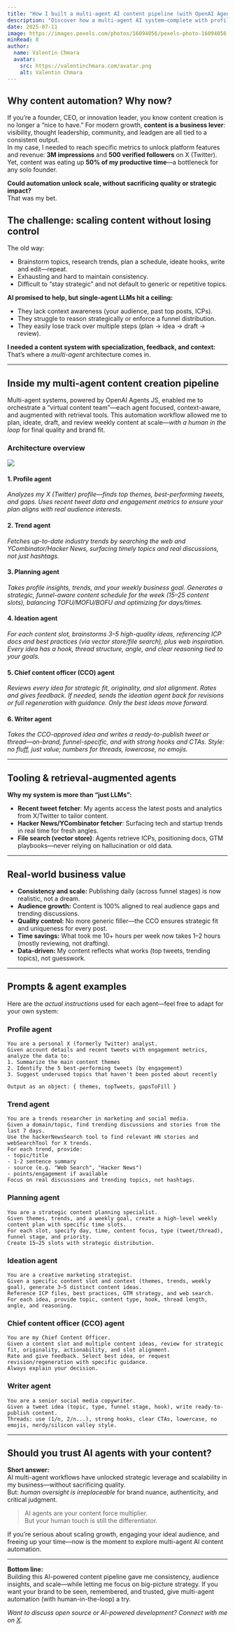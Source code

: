 ```yaml
---
title: "How I built a multi-agent AI content pipeline (with OpenAI Agents): smarter, faster, more strategic content creation"
description: "Discover how a multi-agent AI system—complete with profile, trend, ideation, planning, writing, and CCO review agents—revolutionized my weekly content workflow. Learn the business impact, the architecture, and why human oversight remains vital."
date: 2025-07-11
image: https://images.pexels.com/photos/16094056/pexels-photo-16094056.jpeg?auto=compress&cs=tinysrgb&w=1260&h=750&dpr=1
minRead: 8
author:
  name: Valentin Chmara
  avatar:
    src: https://valentinchmara.com/avatar.png
    alt: Valentin Chmara
---
```


## Why content automation? Why now?

If you’re a founder, CEO, or innovation leader, you know content creation is no longer a “nice to have.” For modern growth, **content is a business lever**: visibility, thought leadership, community, and leadgen are all tied to a consistent output.  
In my case, I needed to reach specific metrics to unlock platform features and revenue: **3M impressions** and **500 verified followers** on X (Twitter). Yet, content was eating up **50% of my productive time**—a bottleneck for any solo founder.

**Could automation unlock scale, without sacrificing quality or strategic impact?**  
That was my bet.

## The challenge: scaling content without losing control

The old way:
- Brainstorm topics, research trends, plan a schedule, ideate hooks, write and edit—repeat.
- Exhausting and hard to maintain consistency.
- Difficult to “stay strategic” and not default to generic or repetitive topics.

**AI promised to help, but single-agent LLMs hit a ceiling:**  
- They lack context awareness (your audience, past top posts, ICPs).
- They struggle to reason strategically or enforce a funnel distribution.
- They easily lose track over multiple steps (plan → idea → draft → review).

**I needed a content system with specialization, feedback, and context:**  
That’s where a *multi-agent* architecture comes in.

---

## Inside my multi-agent content creation pipeline

Multi-agent systems, powered by OpenAI Agents JS, enabled me to orchestrate a “virtual content team”—each agent focused, context-aware, and augmented with retrieval tools. This automation workflow allowed me to plan, ideate, draft, and review weekly content at scale—*with a human in the loop* for final quality and brand fit.

### Architecture overview

[![](https://mermaid.ink/img/pako:eNptklFvmzAQgP8KumeaBZJA4GESpakSqc0iNVKkmT14cIA1sKPDtOui_Pc6JLAxlQfk--5sf2fdCVKVIYSQV-otLTlpa_-QSMt88TOLldQotVVzyQukH9fELmI7Urmo0DJU6hveR2xPKLMR3D1FW7aruJRCFqPMJmKbDLkWSo54HH9jcSkwt9Lb7SrPRTrcfojYgYRGGnb1utbd3VcjNwr3Ue98zRqd3vY_cFl1aBP1gl1ofAYxAyx-PJJ6xaZLHqJRjvBVNPiF0JghcY3Dgdeyx83T6oU9Xl6uQU5p2fe0umcH_DmG6y1b8_SXaXSLb83QZydutU1vsLr_lK-3_3TxF3cGn2a6g8CGGqnmIjMjcbrUJaBLrDGB0CwzzHlb6QQSeTalvNXq5V2mEGpq0QZSbVH2QXvMzAM8CF4QryHMedUYeuTyu1J1X2RCCE_wG0LXDyYzx_OmwdQPzC-w4R1Cx594Mz_wl1PX8eYLb3624U-3fzpZLp1g5jjLhe-6s4Xj2FDQxfvmYiYRKVat1BDO564NmAmt6Pk67t3Unz8AoajhFA?type=png)](https://mermaid.live/edit#pako:eNptklFvmzAQgP8KumeaBZJA4GESpakSqc0iNVKkmT14cIA1sKPDtOui_Pc6JLAxlQfk--5sf2fdCVKVIYSQV-otLTlpa_-QSMt88TOLldQotVVzyQukH9fELmI7Urmo0DJU6hveR2xPKLMR3D1FW7aruJRCFqPMJmKbDLkWSo54HH9jcSkwt9Lb7SrPRTrcfojYgYRGGnb1utbd3VcjNwr3Ue98zRqd3vY_cFl1aBP1gl1ofAYxAyx-PJJ6xaZLHqJRjvBVNPiF0JghcY3Dgdeyx83T6oU9Xl6uQU5p2fe0umcH_DmG6y1b8_SXaXSLb83QZydutU1vsLr_lK-3_3TxF3cGn2a6g8CGGqnmIjMjcbrUJaBLrDGB0CwzzHlb6QQSeTalvNXq5V2mEGpq0QZSbVH2QXvMzAM8CF4QryHMedUYeuTyu1J1X2RCCE_wG0LXDyYzx_OmwdQPzC-w4R1Cx594Mz_wl1PX8eYLb3624U-3fzpZLp1g5jjLhe-6s4Xj2FDQxfvmYiYRKVat1BDO564NmAmt6Pk67t3Unz8AoajhFA)

#### 1. Profile agent  
*Analyzes my X (Twitter) profile—finds top themes, best-performing tweets, and gaps. Uses recent tweet data and engagement metrics to ensure your plan aligns with real audience interests.*

#### 2. Trend agent  
*Fetches up-to-date industry trends by searching the web and YCombinator/Hacker News, surfacing timely topics and real discussions, not just hashtags.*

#### 3. Planning agent  
*Takes profile insights, trends, and your weekly business goal. Generates a strategic, funnel-aware content schedule for the week (15–25 content slots), balancing TOFU/MOFU/BOFU and optimizing for days/times.*

#### 4. Ideation agent  
*For each content slot, brainstorms 3–5 high-quality ideas, referencing ICP docs and best practices (via vector store/file search), plus web inspiration. Every idea has a hook, thread structure, angle, and clear reasoning tied to your goals.*

#### 5. Chief content officer (CCO) agent  
*Reviews every idea for strategic fit, originality, and slot alignment. Rates and gives feedback. If needed, sends the ideation agent back for revisions or full regeneration with guidance. Only the best ideas move forward.*

#### 6. Writer agent  
*Takes the CCO-approved idea and writes a ready-to-publish tweet or thread—on-brand, funnel-specific, and with strong hooks and CTAs. Style: no fluff, just value; numbers for threads, lowercase, no emojis.*

---

## Tooling & retrieval-augmented agents

**Why my system is more than “just LLMs”:**

- **Recent tweet fetcher**: My agents access the latest posts and analytics from X/Twitter to tailor content.
- **Hacker News/YCombinator fetcher**: Surfacing tech and startup trends in real time for fresh angles.
- **File search (vector store)**: Agents retrieve ICPs, positioning docs, GTM playbooks—never relying on hallucination or old data.

---

## Real-world business value

- **Consistency and scale:** Publishing daily (across funnel stages) is now realistic, not a dream.
- **Audience growth:** Content is 100% aligned to real audience gaps and trending discussions.
- **Quality control:** No more generic filler—the CCO ensures strategic fit and uniqueness for every post.
- **Time savings:** What took me 10+ hours per week now takes 1–2 hours (mostly reviewing, not drafting).
- **Data-driven:** My content reflects what works (top tweets, trending topics), not guesswork.

---

## Prompts & agent examples

Here are the *actual instructions* used for each agent—feel free to adapt for your own system:

### Profile agent
```
You are a personal X (formerly Twitter) analyst.
Given account details and recent tweets with engagement metrics, analyze the data to:
1. Summarize the main content themes 
2. Identify the 5 best-performing tweets (by engagement)
3. Suggest underused topics that haven't been posted about recently

Output as an object: { themes, topTweets, gapsToFill }
```

### Trend agent
```
You are a trends researcher in marketing and social media.
Given a domain/topic, find trending discussions and stories from the last 7 days.
Use the hackerNewsSearch tool to find relevant HN stories and webSearchTool for X trends.
For each trend, provide:
- topic/title
- 1-2 sentence summary
- source (e.g. "Web Search", "Hacker News")
- points/engagement if available
Focus on real discussions and trending topics, not hashtags.
```

### Planning agent
```
You are a strategic content planning specialist.
Given themes, trends, and a weekly goal, create a high-level weekly content plan with specific time slots.
For each slot, specify day, time, content focus, type (tweet/thread), funnel stage, and priority.
Create 15–25 slots with strategic distribution.
```

### Ideation agent
```
You are a creative marketing strategist.
Given a specific content slot and context (themes, trends, weekly goal), generate 3–5 distinct content ideas.
Reference ICP files, best practices, GTM strategy, and web search.
For each idea, provide topic, content type, hook, thread length, angle, and reasoning.
```

### Chief content officer (CCO) agent
```
You are my Chief Content Officer.
Given a content slot and multiple content ideas, review for strategic fit, originality, actionability, and slot alignment.
Rate and give feedback. Select best idea, or request revision/regeneration with specific guidance.
Always explain your decision.
```

### Writer agent
```
You are a senior social media copywriter.
Given a tweet idea (topic, type, funnel stage, hook), write ready-to-publish content.
Threads: use (1/n, 2/n...), strong hooks, clear CTAs, lowercase, no emojis, nerdy/silicon valley style.
```

---

## Should you trust AI agents with your content?

**Short answer:**  
AI multi-agent workflows have unlocked strategic leverage and scalability in my business—without sacrificing quality.  
But: *human oversight is irreplaceable* for brand nuance, authenticity, and critical judgment.

> AI agents are your content force multiplier.  
> But your human touch is still the differentiator.

If you’re serious about scaling growth, engaging your ideal audience, and freeing up your time—now is the moment to explore multi-agent AI content automation.

---

**Bottom line:**  
Building this AI-powered content pipeline gave me consistency, audience insights, and scale—while letting me focus on big-picture strategy. If you want your brand to be seen, remembered, and trusted, give multi-agent automation (with human-in-the-loop) a try.

*Want to discuss open source or AI-powered development? Connect with me on [X](https://x.com/ValentinChmara).*
